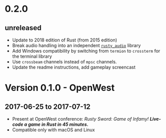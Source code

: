 # 0.2.0
## unreleased

- Update to 2018 edition of Rust (from 2015 edition)
- Break audio handling into an independent [`rusty_audio`] library
- Add Windows compatibility by switching from `termion` to `crossterm` for the terminal library
- Use `crossbeam` channels instead of `mpsc` channels.
- Update the readme instructions, add gameplay screencast

[`rusty_audio`]: https://github.com/cleancut/rusty_audio

# Version 0.1.0 - OpenWest
## 2017-06-25 to 2017-07-12

- Present at OpenWest conference: _Rusty Sword: Game of Infamy!  ***Live-code a game
  in Rust in 45 minutes.***_
- Compatible only with macOS and Linux